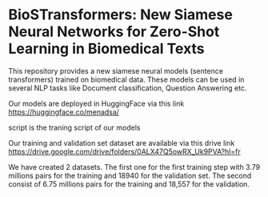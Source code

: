 # BioSTransformers: New Siamese Neural Networks for Zero-Shot Learning in Biomedical Texts
This repository provides a new siamese neural models (sentence transformers) trained on biomedical data. These models can be used in several NLP tasks like Document classification, Question Answering etc.

Our models are deployed in HuggingFace via this link  https://huggingface.co/menadsa/

script is the traning script of our models

Our training and validation set dataset are available via this drive link https://drive.google.com/drive/folders/0ALX47Q5owRX_Uk9PVA?hl=fr

We have created 2 datasets. The first one for the first training step with 3.79 millions pairs for the training and 18940 for the validation set.
The second consist of 6.75 millions pairs for the training and 18,557 for the validation.
